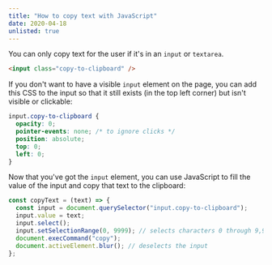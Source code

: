 ```yaml
---
title: "How to copy text with JavaScript"
date: 2020-04-18
unlisted: true
---
```


You can only copy text for the user if it's in an `input` or `textarea`.

```html
<input class="copy-to-clipboard" />
```

If you don't want to have a visible `input` element on the page, you can add this CSS to the input so that it still exists (in the top left corner) but isn't visible or clickable:

```css
input.copy-to-clipboard {
  opacity: 0;
  pointer-events: none; /* to ignore clicks */
  position: absolute;
  top: 0;
  left: 0;
}
```

Now that you've got the `input` element, you can use JavaScript to fill the value of the input and copy that text to the clipboard:

```jsx
const copyText = (text) => {
  const input = document.querySelector("input.copy-to-clipboard");
  input.value = text;
  input.select();
  input.setSelectionRange(0, 9999); // selects characters 0 through 9,999 in the input
  document.execCommand("copy");
  document.activeElement.blur(); // deselects the input
};
```

